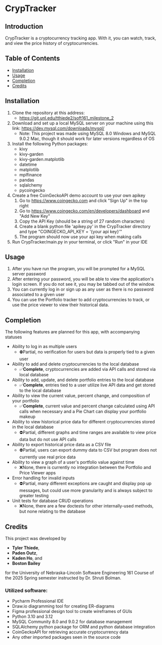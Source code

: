 # CrypTracker
## Introduction
CrypTracker is a cryptocurrency tracking app. With it, you can watch, track, and view the price history of cryptocurrencies. 

## Table of Contents
- [Installation](#installation)
- [Usage](#usage)
- [Completion](#completion)
- [Credits](#credits)

## Installation
1. Clone the repository at this address:
   - https://git.unl.edu/tthiede2/soft161_milestone_2
2. Download and set up a local MySQL server on your machine using this link: https://dev.mysql.com/downloads/mysql/
   * Note: This project was made using MySQL 8.0 Windows and MySQL 9.0.2 Mac, though it should work for later versions regardless of OS 
3. Install the following Python packages:
   - kivy
   - kivy-garden
   - kivy-garden.matplotlib
   - datetime
   - matplotlib
   - mplfinance
   - pandas
   - sqlalchemy
   - pycoingecko
4. Create a free CoinGeckoAPI demo account to use your own apikey
   1. Go to https://www.coingecko.com and click "Sign Up" in the top right
   2. Go to https://www.coingecko.com/en/developers/dashboard and "Add New Key"
   3. Copy the API Key (should be a string of 27 random characters)
   4. Create a blank python file 'apikey.py' in the CrypTracker directory and type "COINGECKO_API_KEY = '{your api key}'"
   5. The program should now use your api key when making calls
5. Run CrypTracker/main.py in your terminal, or click "Run" in your IDE

## Usage
1. After you have run the program, you will be prompted for a MySQL server password
2. After entering your password, you will be able to view the application's login screen. If you do not see it, you may be tabbed out of the window.
3. You can currently log in or sign up as any user as there is no password associated to a given user
4. You can use the Portfolio tracker to add cryptocurrencies to track, or use the price viewer to view their historical data.

## Completion
The following features are planned for this app, with accompanying statuses
   * Ability to log in as multiple users
     * ⛔Partial, no verification for users but data is properly tied to a given user
   * Ability to add and delete cryptocurrencies to the local database
     * ✅**Complete**, cryptocurrencies are added via API calls and stored via local database
   * Ability to add, update, and delete portfolio entries to the local database
     * ✅**Complete**, entries tied to a user utilize live API data and get stored to the local database 
   * Ability to view the current value, percent change, and composition of your portfolio
     * ✅**Complete**, current value and percent change calculated using API calls when necessary and a Pie Chart can 
     display your portfolio makeup 
   * Ability to view historical price data for different cryptocurrencies stored in the local database
     * ⛔Partial, different graphs and time ranges are available to view price data but do not use API calls
   * Ability to export historical price data as a CSV file
     * ⛔Partial, users can export dummy data to CSV but program does not currently use real price data
   * Ability to view a graph of a user's portfolio value against time
     * ❌None, there is currently no integration between the Portfolio and Price Viewer apps
   * Error handling for invalid inputs 
     * ⛔Partial, many different exceptions are caught and display pop up messages, but could use more granularity and is always subject to greater testing
   * Unit tests for database CRUD operations
     * ❌None, there are a few doctests for other internally-used methods, but none relating to the database

## Credits
This project was developed by 
* **Tyler Thiede**, 
* **Paden Outz**, 
* **Kaden Ho**, and 
* **Boston Bailey** 

for the University of Nebraska-Lincoln Software Engineering 161 Course of the 2025 Spring semester instructed by Dr. Shruti Bolman.

### Utilized software:
* Pycharm Professional IDE
* Draw.io diagramming tool for creating ER-diagrams
* Figma professional design tool to create wireframes of GUIs
* Python 3.10 and 3.12
* MySQL Community 8.0 and 9.0.2 for database management
* SQLAlchemy python package for ORM and python database integration
* CoinGeckoAPI for retrieving accurate cryptocurrency data
* Any other imported packages seen in the source code